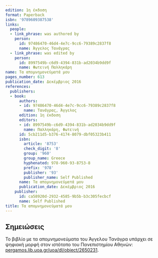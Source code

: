 ```yaml
---
edition: 1η έκδοση
format: Paperback
isbn: '9789609387538'
links:
  people:
  - link_phrase: was authored by
    person:
      id: 97486470-46d4-4e7c-9cc6-79389c2837f8
      name: Άγγελος Τανάγρας
  - link_phrase: was edited by
    person:
      id: 8997549b-c6d9-4394-831b-ad2034b9dd9f
      name: Φωτεινή Παλληκάρη
name: Τα απομνημονεύματά μου
pages_number: 613
publication_date: Δεκέμβριος 2016
references:
  publishers:
  - book:
      authors:
      - id: 97486470-46d4-4e7c-9cc6-79389c2837f8
        name: Τανάγρας, Άγγελος
      edition: 1η έκδοση
      editors:
      - id: 8997549b-c6d9-4394-831b-ad2034b9dd9f
        name: Παλληκάρη, Φωτεινή
      id: 5cb211d5-b376-4174-8079-dbf05323b411
      isbn:
        article: '8753'
        check_digit: '8'
        group: '960'
        group_name: Greece
        hyphenated: 978-960-93-8753-8
        prefix: '978'
        publisher: '93'
        publisher_name: Self Published
      name: Τα απομνημονεύματά μου
      publication_date: Δεκέμβριος 2016
    publisher:
      id: ca58920d-2932-4585-9b5b-b3c305fecbcf
      name: Self Published
title: Τα απομνημονεύματά μου
---
```


<section class="notes">
<h2>Σημειώσεις</h2>

<p>Το βιβλίο με τα απομνημονεύματα του Άγγελου Τανάγρα υπάρχει σε ψηφιακή μορφή στον ιστότοπο του Πανεπιστημίου Αθηνών:
<a href="https://pergamos.lib.uoa.gr/uoa/dl/object/2650231">pergamos.lib.uoa.gr/uoa/dl/object/2650231</a>.</p>
</section>
